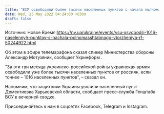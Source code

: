 ```yaml
---
title: "ВСУ освободили более тысячи населенных пунктов с начала полномасштабного вторжения РФ — Минобороны"
date: Wed, 25 May 2022 04:24:00 +0300
draft: false
---
```

Источник: Новое Время https://nv.ua/ukraine/events/vsu-osvobodili-1016-naselennyh-punktov-s-nachala-polnomasshtabnogo-vtorzheniya-rf-50244922.html


Об этом в эфире телемарафона сказал спикер Министерства обороны Александр Мотузяник, сообщает Укринформ .

"За эти три месяца украинско-российской войны украинская армия освободили уже более тысячи населенных пунктов от россиян, если точнее – 1016 населенных пунктов", – сказал он.

Напомним, что защитники Украины уволили населенный пункт Дементиевка Харьковской области, сообщает пресс-служба Генштаба ВСУ в вечерней сводке.

Присоединяйтесь к нам в соцсетях Facebook, Telegram и Instagram.
